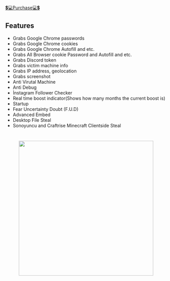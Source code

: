 [💲💻Purchase💻💲](https://discord.gg/scruffy)

## Features 
- Grabs Google Chrome passwords
- Grabs Google Chrome cookies
- Grabs Google Chrome Autofill and etc.
- Grabs All Browser cookie Password and Autofill and etc.
- Grabs Discord token
- Grabs victim machine info
- Grabs IP address, geolocation
- Grabs screenshot
- Anti Virutal Machine
- Anti Debug
- İnstagram Follower Checker
- Real time boost indicator(Shows how many months the current boost is)
- Startup
- Fear Uncertainty Doubt (F.U.D)
- Advanced Embed
- Desktop File Steal
- Sonoyuncu and Craftrise Minecraft Clientside Steal

#
<p align= "center"> <kbd> <img  src="https://cdn.discordapp.com/attachments/913503300488400966/1094564471952908339/image.png"width="420"> </kbd><br><br>
